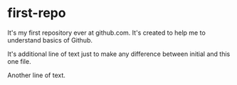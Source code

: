 # first-repo
It's my first repository ever at github.com. It's created to help me to understand basics of Github.

It's additional line of text just to make any difference between initial and this one file.

Another line of text.
